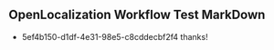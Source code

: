 ## OpenLocalization Workflow Test MarkDown
* 5ef4b150-d1df-4e31-98e5-c8cddecbf2f4 thanks!

<!--HONumber=Sep16_HO1-->


